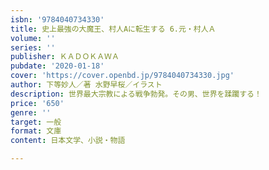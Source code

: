 ```yaml
---
isbn: '9784040734330'
title: 史上最強の大魔王、村人Aに転生する 6.元・村人Ａ
volume: ''
series: ''
publisher: ＫＡＤＯＫＡＷＡ
pubdate: '2020-01-18'
cover: 'https://cover.openbd.jp/9784040734330.jpg'
author: 下等妙人／著 水野早桜／イラスト
description: 世界最大宗教による戦争勃発。その男、世界を蹂躙する！
price: '650'
genre: ''
target: 一般
format: 文庫
content: 日本文学、小説・物語

---
```

